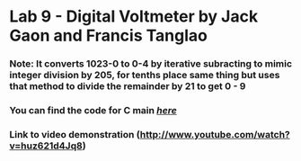 # Lab 9 - Digital Voltmeter by Jack Gaon and Francis Tanglao
### Note: It converts 1023-0 to 0-4 by iterative subracting to mimic integer division by 205, for tenths place same thing but uses that method to divide the remainder by 21 to get 0 - 9
### You can find the code for C main [*here*](https://github.com/Summer-2024-Classes/lab-9-thedawgspt2/blob/main/lab9.c)
### Link to video demonstration (http://www.youtube.com/watch?v=huz621d4Jq8)

